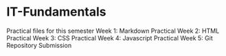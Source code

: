 # IT-Fundamentals
Practical files for this semester
Week 1: Markdown Practical
Week 2: HTML Practical
Week 3: CSS Practical
Week 4: Javascript Practical
Week 5: Git Repository Submission
